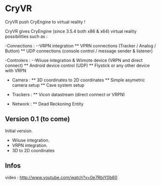 CryVR
=====

CryVR push CryEngine to virtual reality !

CryVR gives CryEngine (since 3.5.4 both x86 & x64) virtual reality possibilities such as :
  
-Connections :
--VRPN integration
      ** VPRN connections (Tracker / Analog / Button)
      ** UDP connections (console control / message sender & listener)
  
-Controlers :
--Wiiuse integration & Wiimote device (VRPN and direct connect)
      ** Android device control (UDP)
      ** Flystick or any other device with VRPN
      
  * Camera :
      ** 3D coordinates to 2D coordinates
      ** Simple asymetric camera setup
      ** Cave system setup
  
  * Trackers :
      ** Vicon datastream (direct connect or VRPN)
      
  * Network :
      ** Dead Reckoning Entity 
  


Version 0.1 (to come)
---------------------

Initial version.

- Wiiuse integration.
- VRPN integration.
- 3D to 2D coordinates


Infos
-----
video : http://www.youtube.com/watch?v=0e7RbiY0b60
